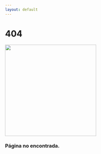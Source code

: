 ```yaml
---
layout: default
---
```


<div class="container">
  <h1>404</h1>
  <div class="container-centrado"><img src ="{{site.baseurl}}/assets/img/404.png" style="width: 300px;" /></div>
  <h3>Página no encontrada.</h3>
</div>